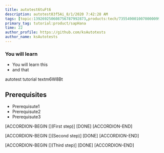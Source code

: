 ```yaml
---
title: autotest6tuFt6
description: autotest83f5Ai_8/1/2020 7:42:28 AM
tags: [topic:139269250608756787992873,products:tech/73554900100700000996,tutorial:experience/advanced]
primary_tag: tutorial:product/sapHana
time: 22
author_profile: https://github.com/ksAutotests
author_name: ksAutotests
---
```

### You will learn
- You will learn this
- and that

autotest tutorial textm6W8Bt

## Prerequisites
- Prerequisute1
- Prerequisute2
- Prerequisute3

[ACCORDION-BEGIN [](First step)]
[DONE]
[ACCORDION-END]

[ACCORDION-BEGIN [](Second step)]
[DONE]
[ACCORDION-END]

[ACCORDION-BEGIN [](Third step)]
[DONE]
[ACCORDION-END]

